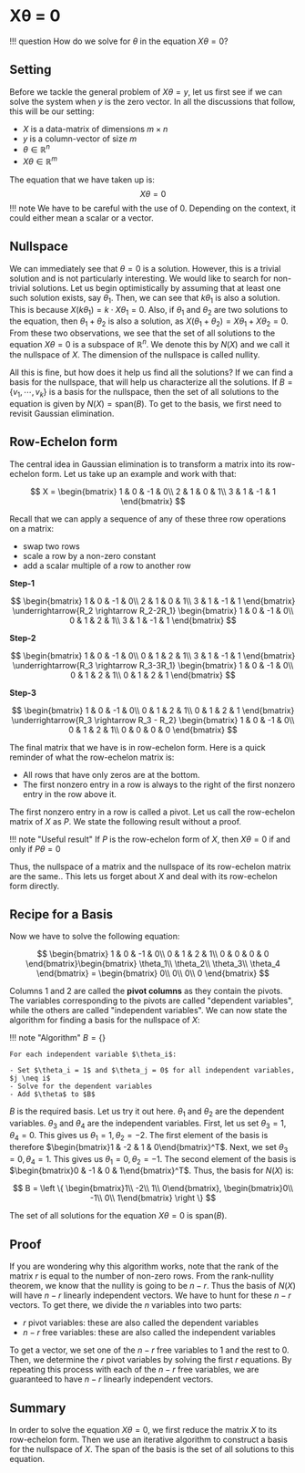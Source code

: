 # Xθ = 0

!!! question
    How do we solve for $\theta$ in the equation $X\theta = 0$?



## Setting

Before we tackle the general problem of $X\theta = y$, let us first see if we can solve the system when $y$ is the zero vector. In all the discussions that follow, this will be our setting:

- $X$ is a data-matrix of dimensions $m \times n$
- $y$ is a column-vector of size $m$
- $\theta \in \mathbb{R}^n$
- $X\theta \in \mathbb{R}^{m}$

The equation that we have taken up is:
$$
X\theta = 0
$$
!!! note
    We have to be careful with the use of $0$. Depending on the context, it could either mean a scalar or a vector.



## Nullspace

We can immediately see that $\theta = 0$ is a solution. However, this is a trivial solution and is not particularly interesting. We would like to search for non-trivial solutions. Let us begin optimistically by assuming that at least one such solution exists, say $\theta_1$. Then, we can see that $k \theta_1$ is also a solution. This is because $X (k\theta_1) = k \cdot X\theta_1 = 0$. Also, if $\theta_1$ and $\theta_2$ are two solutions to the equation, then $\theta_1 + \theta_2$ is also a solution, as $X(\theta_1 + \theta_2) = X\theta_1 + X\theta_2 = 0$. From these two observations, we see that the set of all solutions to the equation $X \theta = 0$ is a subspace of $\mathbb{R}^{n}$. We denote this by $N(X)$ and we call it the nullspace of $X$. The dimension of the nullspace is called nullity.

All this is fine, but how does it help us find all the solutions? If we can find a basis for the nullspace, that will help us characterize all the solutions. If $B = \{v_1, \cdots, v_k\}$ is a basis for the nullspace, then the set of all solutions to the equation is given by $N(X) = \text{span}(B)$. To get to the basis, we first need to revisit Gaussian elimination.



## Row-Echelon form

The central idea in Gaussian elimination is to transform a matrix into its row-echelon form. Let us take up an example and work with that:


$$
X = \begin{bmatrix}
1 & 0 & -1 & 0\\
2 & 1 & 0 & 1\\
3 & 1 & -1 & 1
\end{bmatrix}
$$



Recall that we can apply a sequence of any of these three row operations on a matrix:

- swap two rows
- scale a row by a non-zero constant
- add a scalar multiple of a row to another row



**Step-1**

$$
\begin{bmatrix}
1 & 0 & -1 & 0\\
2 & 1 & 0 & 1\\
3 & 1 & -1 & 1
\end{bmatrix} \underrightarrow{R_2 \rightarrow R_2-2R_1} 
\begin{bmatrix}
1 & 0 & -1 & 0\\
0 & 1 & 2 & 1\\
3 & 1 & -1 & 1
\end{bmatrix}
$$

**Step-2**

$$
\begin{bmatrix}
1 & 0 & -1 & 0\\
0 & 1 & 2 & 1\\
3 & 1 & -1 & 1
\end{bmatrix} \underrightarrow{R_3 \rightarrow R_3-3R_1} 
\begin{bmatrix}
1 & 0 & -1 & 0\\
0 & 1 & 2 & 1\\
0 & 1 & 2 & 1
\end{bmatrix}
$$


**Step-3**


$$
\begin{bmatrix}
1 & 0 & -1 & 0\\
0 & 1 & 2 & 1\\
0 & 1 & 2 & 1
\end{bmatrix} \underrightarrow{R_3 \rightarrow R_3 - R_2} 
\begin{bmatrix}
1 & 0 & -1 & 0\\
0 & 1 & 2 & 1\\
0 & 0 & 0 & 0
\end{bmatrix}
$$


The final matrix that we have is in row-echelon form. Here is a quick reminder of what the row-echelon matrix is:

- All rows that have only zeros are at the bottom.
- The first nonzero entry in a row is always to the right of the first nonzero entry in the row above it.

The first nonzero entry in a row is called a pivot. Let us call the row-echelon matrix of $X$ as $P$. We state the following result without a proof.

!!! note "Useful result"
	If $P$ is the row-echelon form of $X$, then $X\theta = 0$ if and only if $P\theta = 0$

Thus, the nullspace of a matrix and the nullspace of its row-echelon matrix are the same.. This lets us forget about $X$ and deal with its row-echelon form directly.



## Recipe for a Basis

Now we have to solve the following equation:


$$
\begin{bmatrix}
1 & 0 & -1 & 0\\
0 & 1 & 2 & 1\\
0 & 0 & 0 & 0
\end{bmatrix}\begin{bmatrix}
\theta_1\\
\theta_2\\
\theta_3\\
\theta_4
\end{bmatrix} = \begin{bmatrix}
0\\
0\\
0\\
0
\end{bmatrix}
$$


Columns $1$ and $2$ are called the **pivot columns** as they contain the pivots. The variables corresponding to the pivots are called "dependent variables", while the others are called "independent variables". We can now state the algorithm for finding a basis for the nullspace of $X$:

!!! note "Algorithm"
    $B = \{ \}$

    For each independent variable $\theta_i$:
    
    - Set $\theta_i = 1$ and $\theta_j = 0$ for all independent variables, $j \neq i$
    - Solve for the dependent variables        
    - Add $\theta$ to $B$



$B$ is the required basis. Let us try it out here. $\theta_1$ and $\theta_2$ are the dependent variables. $\theta_3$ and $\theta_4$ are the independent variables. First, let us set $\theta_3 = 1, \theta_4 = 0$. This gives us $\theta_1 = 1, \theta_2 = -2$. The first element of the basis is therefore $\begin{bmatrix}1 & -2 & 1 & 0\end{bmatrix}^T$. Next, we set $\theta_3 = 0, \theta_4 = 1$. This gives us $\theta_1 = 0, \theta_2 = -1$. The second element of the basis is $\begin{bmatrix}0 & -1 & 0 & 1\end{bmatrix}^T$. Thus, the basis for $N(X)$ is:


$$
B = \left \{ \begin{bmatrix}1\\
-2\\
1\\
0\end{bmatrix}, \begin{bmatrix}0\\
-1\\
0\\
1\end{bmatrix} \right \}
$$


The set of all solutions for the equation $X\theta = 0$ is $\text{span}(B)$.



## Proof

If you are wondering why this algorithm works, note that the rank of the matrix $r$ is equal to the number of non-zero rows. From the rank-nullity theorem, we know that the nullity is going to be $n - r$. Thus the basis of $N(X)$ will have $n - r$ linearly independent vectors. We have to hunt for these $n - r$ vectors. To get there, we divide the $n$ variables into two parts:



- $r$ pivot variables: these are also called the dependent variables
- $n - r$ free variables: these are also called the independent variables



To get a vector, we set one of the $n - r$ free variables to $1$ and the rest to $0$. Then, we determine the $r$ pivot variables by solving the first $r$ equations. By repeating this process with each of the $n - r$ free variables, we are guaranteed to have $n - r$ linearly independent vectors.



## Summary

In order to solve the equation $X\theta = 0$, we first reduce the matrix $X$ to its row-echelon form. Then we use an iterative algorithm to construct a basis for the nullspace of $X$. The span of the basis is the set of all solutions to this equation.


